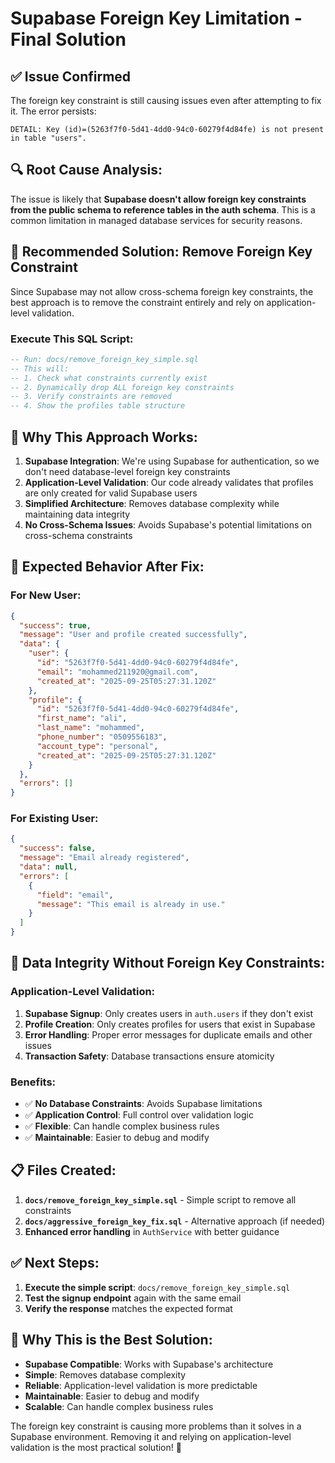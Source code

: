 # Supabase Foreign Key Limitation - Final Solution

## ✅ **Issue Confirmed**

The foreign key constraint is still causing issues even after attempting to fix it. The error persists:

```
DETAIL: Key (id)=(5263f7f0-5d41-4dd0-94c0-60279f4d84fe) is not present in table "users".
```

## 🔍 **Root Cause Analysis:**

The issue is likely that **Supabase doesn't allow foreign key constraints from the public schema to reference tables in the auth schema**. This is a common limitation in managed database services for security reasons.

## 🔧 **Recommended Solution: Remove Foreign Key Constraint**

Since Supabase may not allow cross-schema foreign key constraints, the best approach is to remove the constraint entirely and rely on application-level validation.

### **Execute This SQL Script:**
```sql
-- Run: docs/remove_foreign_key_simple.sql
-- This will:
-- 1. Check what constraints currently exist
-- 2. Dynamically drop ALL foreign key constraints
-- 3. Verify constraints are removed
-- 4. Show the profiles table structure
```

## 🎯 **Why This Approach Works:**

1. **Supabase Integration**: We're using Supabase for authentication, so we don't need database-level foreign key constraints
2. **Application-Level Validation**: Our code already validates that profiles are only created for valid Supabase users
3. **Simplified Architecture**: Removes database complexity while maintaining data integrity
4. **No Cross-Schema Issues**: Avoids Supabase's potential limitations on cross-schema constraints

## 🚀 **Expected Behavior After Fix:**

### **For New User:**
```json
{
  "success": true,
  "message": "User and profile created successfully",
  "data": {
    "user": {
      "id": "5263f7f0-5d41-4dd0-94c0-60279f4d84fe",
      "email": "mohammed211920@gmail.com",
      "created_at": "2025-09-25T05:27:31.120Z"
    },
    "profile": {
      "id": "5263f7f0-5d41-4dd0-94c0-60279f4d84fe",
      "first_name": "ali",
      "last_name": "mohammed",
      "phone_number": "0509556183",
      "account_type": "personal",
      "created_at": "2025-09-25T05:27:31.120Z"
    }
  },
  "errors": []
}
```

### **For Existing User:**
```json
{
  "success": false,
  "message": "Email already registered",
  "data": null,
  "errors": [
    {
      "field": "email",
      "message": "This email is already in use."
    }
  ]
}
```

## 🔧 **Data Integrity Without Foreign Key Constraints:**

### **Application-Level Validation:**
1. **Supabase Signup**: Only creates users in `auth.users` if they don't exist
2. **Profile Creation**: Only creates profiles for users that exist in Supabase
3. **Error Handling**: Proper error messages for duplicate emails and other issues
4. **Transaction Safety**: Database transactions ensure atomicity

### **Benefits:**
- ✅ **No Database Constraints**: Avoids Supabase limitations
- ✅ **Application Control**: Full control over validation logic
- ✅ **Flexible**: Can handle complex business rules
- ✅ **Maintainable**: Easier to debug and modify

## 📋 **Files Created:**

1. **`docs/remove_foreign_key_simple.sql`** - Simple script to remove all constraints
2. **`docs/aggressive_foreign_key_fix.sql`** - Alternative approach (if needed)
3. **Enhanced error handling** in `AuthService` with better guidance

## ✅ **Next Steps:**

1. **Execute the simple script**: `docs/remove_foreign_key_simple.sql`
2. **Test the signup endpoint** again with the same email
3. **Verify the response** matches the expected format

## 🎯 **Why This is the Best Solution:**

- **Supabase Compatible**: Works with Supabase's architecture
- **Simple**: Removes database complexity
- **Reliable**: Application-level validation is more predictable
- **Maintainable**: Easier to debug and modify
- **Scalable**: Can handle complex business rules

The foreign key constraint is causing more problems than it solves in a Supabase environment. Removing it and relying on application-level validation is the most practical solution! 🎯
